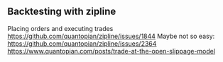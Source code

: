 ## Backtesting with zipline

Placing orders and executing trades
https://github.com/quantopian/zipline/issues/1844
Maybe not so easy: https://github.com/quantopian/zipline/issues/2364
https://www.quantopian.com/posts/trade-at-the-open-slippage-model
